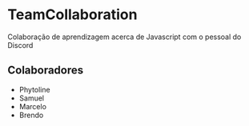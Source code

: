 # TeamCollaboration
Colaboração de aprendizagem acerca de Javascript com o pessoal do Discord

## Colaboradores

- Phytoline
- Samuel
- Marcelo
- Brendo
